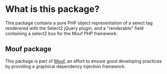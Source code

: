 What is this package?
=====================

This package contains a pure PHP object representation of a select tag renderered with the Select2 jQuery plugin,
and a "renderable" field containing a select2 box for the Mouf PHP framework.

Mouf package
------------

This package is part of [Mouf](http://mouf-php.com), an effort to ensure good developing practices by providing a graphical dependency injection framework.
